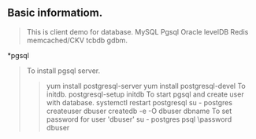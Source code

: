 ## Basic informatiom.
>This is client demo for database. MySQL Pgsql Oracle levelDB Redis memcached/CKV tcbdb gdbm.

*pgsql
>To install pgsql server.
  >>yum install postgresql-server
  >>yum install postgresql-devel
To initdb.
  >>postgresql-setup initdb
To start pgsql and create user with database.
  >>systemctl restart postgresql
  >>su - postgres
  >>createuser dbuser
  >>createdb -e -O dbuser dbname
To set password for user 'dbuser'
  >>su - postgres
  >>psql
  >>\password dbuser
